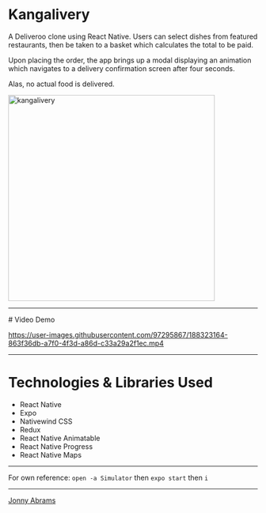 # Kangalivery

A Deliveroo clone using React Native. Users can select dishes from featured restaurants, then be taken to a basket which calculates the total to be paid.

Upon placing the order, the app brings up a modal displaying an animation which navigates to a delivery confirmation screen after four seconds.

Alas, no actual food is delivered.

<img width="417" alt="kangalivery" src="https://user-images.githubusercontent.com/97295867/187917886-5b99dfbf-428a-40b5-82c3-0059557dc35c.png">

---

# Video Demo

https://user-images.githubusercontent.com/97295867/188323164-863f36db-a7f0-4f3d-a86d-c33a29a2f1ec.mp4

---

# Technologies & Libraries Used

* React Native
* Expo
* Nativewind CSS
* Redux
* React Native Animatable
* React Native Progress
* React Native Maps

---

For own reference: `open -a Simulator` then `expo start` then `i`

--- 

[Jonny Abrams](https://github.com/jonnyabrams)
